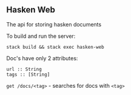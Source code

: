 Hasken Web
-----

The api for storing hasken documents

To build and run the server:
```
stack build && stack exec hasken-web
```

Doc's have only 2 attributes:

```
url :: String
tags :: [String]
```

`get /docs/<tag>` - searches for docs with `<tag>`
